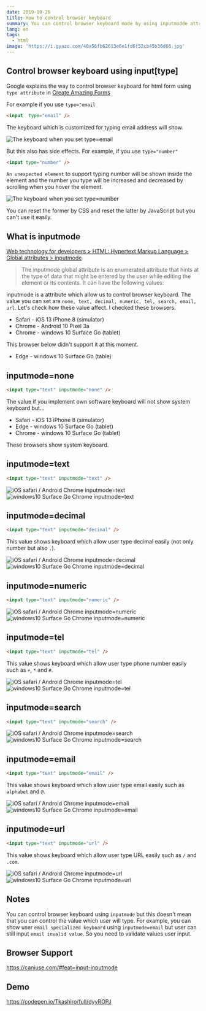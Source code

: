 ```yaml
---
date: 2019-10-26
title: How to control browser keyboard
summary: You can control browser keyboard mode by using inputmodde attribute. That make form UX better!! I'll explain how to you it.
lang: en
tags:
  - html
image: 'https://i.gyazo.com/40a56fb62613e6e1fd6f52cb45b36d66.jpg'
---
```


## Control browser keyboard using input[type]

Google explains the way to control browser keyboard for html form using `type attribute` in [Create Amazing Forms](https://developers.google.com/web/fundamentals/design-and-ux/input/forms)

For example if you use `type="email`

```html
<input  type="email" />
```

The keyboard which is customized for typing email address will show.

![The keyboard when you set type=email](https://i.gyazo.com/586d06662170831a992b8535defdddb7.png)

But this also has side effects.
For example, if you use `type="number"`

```html
<input type="number" />
```

`An unexpected element` to support typing number will be shown inside the element and the number you type will be increased and decreased by scrolling when you hover the element.

![The keyboard when you set type=number](https://i.gyazo.com/64d68d29a2cc4d2578ae2d522870be57.png)

You can reset the former by CSS and reset the latter by JavaScript but you can't use it easily.

## What is inputmode

[Web technology for developers > HTML: Hypertext Markup Language > Global attributes > inputmode](https://developer.mozilla.org/en-US/docs/Web/HTML/Global_attributes/inputmode)

> The inputmode global attribute is an enumerated attribute that hints at the type of data that might be entered by the user while editing the element or its contents. It can have the following values:

inputmode is a attribute which allow us to control browser keyboard.
The value you can set are `none, text, decimal, numeric, tel, search, email, url`. Let's check how these value affect.
I checked these browsers.

- Safari - iOS 13 iPhone 8 (simulator)
- Chrome - Android 10 Pixel 3a
- Chrome - windows 10 Surface Go (tablet)

This browser below didn't support it at this moment.

- Edge - windows 10 Surface Go (table)

## inputmode=none

```html
<input type="text" inputmode="none" />
```

The value if you implement own software keyboard will not show system keyboard but...

- Safari - iOS 13 iPhone 8 (simulator)
- Edge - windows 10 Surface Go (tablet)
- Chrome - windows 10 Surface Go (tablet)

These browsers show system keyboard.

## inputmode=text


```html
<input type="text" inputmode="text" />
```

![iOS safari / Android Chrome inputmode=text](https://i.gyazo.com/8388776d57016142809a4a111494c17a.jpg)
![windows10 Surface Go Chrome inputmode=text](https://i.gyazo.com/8758184cb340b8c3cb996ad1e20576ae.png)


## inputmode=decimal

```html
<input type="text" inputmode="decimal" />
```

This value shows keyboard which allow user type decimal easily (not only number but also `.`).

![iOS safari / Android Chrome inputmode=decimal](https://i.gyazo.com/223edc350a21f4cc7798df5c2ff30ac7.jpg)
![windows10 Surface Go Chrome inputmode=decimal](https://i.gyazo.com/d857e4c2709295b78e4d124753d4b362.png)

## inputmode=numeric

```html
<input type="text" inputmode="numeric" />
```

![iOS safari / Android Chrome inputmode=numeric](https://i.gyazo.com/3e573a853ccff69d6a111a339ed307b4.jpg)
![windows10 Surface Go Chrome inputmode=numeric](https://i.gyazo.com/d46af0f95db9ba8b167e4d1e55db932d.png)

## inputmode=tel

```html
<input type="text" inputmode="tel" />
```

This value shows keyboard which allow user type phone number easily such as `+`, `*` and `#`.

![iOS safari / Android Chrome inputmode=tel](https://i.gyazo.com/f40a8006ebeaeb59087c8e4991fe9da9.jpg)
![windows10 Surface Go Chrome inputmode=tel](https://i.gyazo.com/02882b133ef9c06fc2821879a7aa752c.png)

## inputmode=search

```html
<input type="text" inputmode="search" />
```

![iOS safari / Android Chrome inputmode=search](https://i.gyazo.com/72d39419f81bd977c2a4488308085550.jpg)
![windows10 Surface Go Chrome inputmode=search](https://i.gyazo.com/b8046e696c1e4016042045e86384c00b.png)

## inputmode=email

```html
<input type="text" inputmode="email" />
```

This value shows keyboard which allow user type email easily such as `alphabet` and `@`.

![iOS safari / Android Chrome inputmode=email](https://i.gyazo.com/5ee833ea16161619b5dea0325a2835a9.jpg)
![windows10 Surface Go Chrome inputmode=email](https://i.gyazo.com/389f081db6a2125ff5c5dce524862805.png)

## inputmode=url

```html
<input type="text" inputmode="url" />
```

This value shows keyboard which allow user type URL easily such as `/` and `.com`.

![iOS safari / Android Chrome inputmode=url](https://i.gyazo.com/fe7cf2715d4080256965afeba30949ea.jpg)
![windows10 Surface Go Chrome inputmode=url](https://i.gyazo.com/2a492b30e0650f302e8dc4780c9fef04.png)

## Notes

You can control browser keyboard using `inputmode` but this doesn't mean that you can control the value which user will type.
For example, you can show user `email specialized keyboard` using `inputmode=email` but user can still input `email invalid value`.
So you need to validate values user input.

## Browser Support

https://caniuse.com/#feat=input-inputmode

## Demo

https://codepen.io/Tkashiro/full/dyyROPJ
